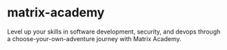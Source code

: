 # matrix-academy
Level up your skills in software development, security, and devops through a choose-your-own-adventure journey with Matrix Academy.
